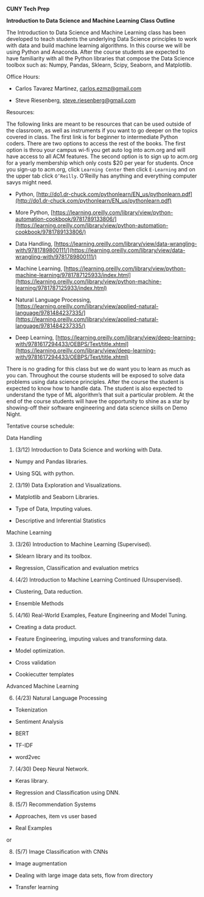 **CUNY Tech Prep**

**Introduction to Data Science and Machine Learning Class Outline**

The Introduction to Data Science and Machine Learning class has been developed to teach students the underlying Data Science principles to work with data and build machine learning algorithms. In this course we will be using Python and Anaconda. After the course students are expected to have familiarity with all the Python libraries that compose the Data Science toolbox such as: Numpy, Pandas, Sklearn, Scipy, Seaborn, and Matplotlib.

Office Hours:

* Carlos Tavarez Martinez, carlos.ezmz@gmail.com

* Steve Riesenberg, steve.riesenberg@gmail.com

Resources:

The following links are meant to be resources that can be used outside of the classroom, as well as instruments if you want to go deeper on the topics covered in class. The first link is for beginner to intermediate Python coders. There are two options to access the rest of the books. The first option is throu your campus wi-fi you get auto log into acm.org and will have access to all ACM features. The second option is to sign up to acm.org for a yearly membership which only costs $20 per year for students. Once you sign-up to acm.org, click `Learning Center` then click `E-Learning` and on the upper tab click `O’Reilly`. O’Reilly has anything and everything computer savys might need.

* Python, [http://do1.dr-chuck.com/pythonlearn/EN_us/pythonlearn.pdf](http://do1.dr-chuck.com/pythonlearn/EN_us/pythonlearn.pdf)

* More Python, [https://learning.oreilly.com/library/view/python-automation-cookbook/9781789133806/](https://learning.oreilly.com/library/view/python-automation-cookbook/9781789133806/)

* Data Handling, [https://learning.oreilly.com/library/view/data-wrangling-with/9781789800111/](https://learning.oreilly.com/library/view/data-wrangling-with/9781789800111/)

* Machine Learning, [https://learning.oreilly.com/library/view/python-machine-learning/9781787125933/index.html](https://learning.oreilly.com/library/view/python-machine-learning/9781787125933/index.html)

* Natural Language Processing, [https://learning.oreilly.com/library/view/applied-natural-language/9781484237335/](https://learning.oreilly.com/library/view/applied-natural-language/9781484237335/)

* Deep Learning, [https://learning.oreilly.com/library/view/deep-learning-with/9781617294433/OEBPS/Text/title.xhtml](https://learning.oreilly.com/library/view/deep-learning-with/9781617294433/OEBPS/Text/title.xhtml)

There is no grading for this class but we do want you to learn as much as you can. Throughout the course students will be exposed to solve data problems using data science principles. After the course the student is expected to know how to handle data. The student is also expected to understand the type of ML algorithm’s that suit a particular problem. At the end of the course students will have the opportunity to shine as a star by showing-off their software engineering and data science skills on Demo Night.

Tentative course schedule:

Data Handling

1. (3/12) Introduction to Data Science and working with Data.

* Numpy and Pandas libraries.

* Using SQL with python.

2. (3/19) Data Exploration and Visualizations.

* Matplotlib and Seaborn Libraries.

* Type of Data, Imputing values.

* Descriptive and Inferential Statistics

Machine Learning

3. (3/26) Introduction to Machine Learning (Supervised).

* Sklearn library and its toolbox.

* Regression, Classification and evaluation metrics

4. (4/2) Introduction to Machine Learning Continued (Unsupervised).

* Clustering, Data reduction.

* Ensemble Methods

5. (4/16) Real-World Examples, Feature Engineering and Model Tuning.

* Creating a data product.

* Feature Engineering, imputing values and transforming data.

* Model optimization.

* Cross validation

* Cookiecutter templates

Advanced Machine Learning

6. (4/23) Natural Language Processing

* Tokenization

* Sentiment Analysis

* BERT

* TF-IDF

* word2vec

7. (4/30) Deep Neural Network.

* Keras library.

* Regression and Classification using DNN.

8. (5/7) Recommendation Systems

* Approaches, item vs user based

* Real Examples

or

8. (5/7) Image Classification with CNNs

* Image augmentation

* Dealing with large image data sets, flow from directory

* Transfer learning

